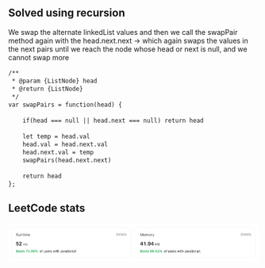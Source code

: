 ## Solved using recursion

We swap the alternate linkedList values and then we call the swapPair method again
with the head.next.next -> which again swaps the values in the next pairs
until we reach the node whose head or next is null, and we cannot swap more

```
/**
 * @param {ListNode} head
 * @return {ListNode}
 */
var swapPairs = function(head) {

    if(head === null || head.next === null) return head

    let temp = head.val
    head.val = head.next.val
    head.next.val = temp
    swapPairs(head.next.next)

    return head
};

```

## LeetCode stats

![Alt text](image.png)
